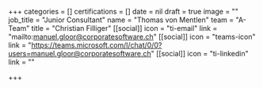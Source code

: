 +++
categories = []
certifications = []
date = nil
draft = true
image = ""
job_title = "Junior Consultant"
name = "Thomas von Mentlen"
team = "A-Team"
title = "Christian Filliger"
[[social]]
icon = "ti-email"
link = "mailto:manuel.gloor@corporatesoftware.ch"
[[social]]
icon = "teams-icon"
link = "https://teams.microsoft.com/l/chat/0/0?users=manuel.gloor@corporatesoftware.ch"
[[social]]
icon = "ti-linkedin"
link = ""

+++
